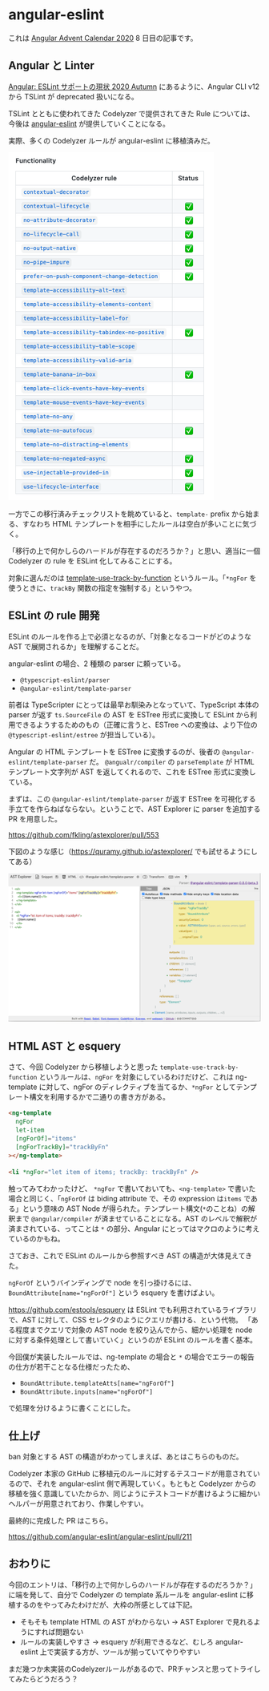 # angular-eslint

これは [Angular Advent Calendar 2020](https://qiita.com/advent-calendar/2020/angular) 8 日目の記事です。

## Angular と Linter

[Angular: ESLint サポートの現状 2020 Autumn](https://blog.lacolaco.net/2020/11/angular-state-of-linting-2020/) にあるように、Angular CLI v12 から TSLint が deprecated 扱いになる。

TSLint とともに使われてきた Codelyzer で提供されてきた Rule については、今後は [angular-eslint](https://github.com/angular-eslint/angular-eslint) が提供していくことになる。

実際、多くの Codelyzer ルールが angular-eslint に移植済みだ。

![migration checklist](eslint_checklist.png)

一方でこの移行済みチェックリストを眺めていると、`template-` prefix から始まる、すなわち HTML テンプレートを相手にしたルールは空白が多いことに気づく。

「移行の上で何かしらのハードルが存在するのだろうか？」と思い、適当に一個 Codelyzer の rule を ESLint 化してみることにする。

対象に選んだのは [template-use-track-by-function](http://codelyzer.com/rules/template-use-track-by-function/) というルール。「`*ngFor` を使うときに、`trackBy` 関数の指定を強制する」というやつ。

## ESLint の rule 開発

ESLint のルールを作る上で必須となるのが、「対象となるコードがどのような AST で展開されるか」を理解することだ。

angular-eslint の場合、2 種類の parser に頼っている。

- `@typescript-eslint/parser`
- `@angular-eslint/template-parser`

前者は TypeScripter にとっては最早お馴染みとなっていて、TypeScript 本体の parser が返す `ts.SourceFile` の AST を ESTree 形式に変換して ESLint から利用できるようするためのもの（正確に言うと、ESTree への変換は、より下位の `@typescript-eslint/estree` が担当している）。

Angular の HTML テンプレートを ESTree に変換するのが、後者の `@angular-eslint/template-parser` だ。 `@angualr/compiler` の `parseTemplate` が HTML テンプレート文字列が AST を返してくれるので、これを ESTree 形式に変換している。

まずは、この `@angular-eslint/template-parser` が返す ESTree を可視化する手立てを作らねばならない。ということで、AST Explorer に parser を追加する PR を用意した。

https://github.com/fkling/astexplorer/pull/553

下図のような感じ（https://quramy.github.io/astexplorer/ でも試せるようにしてある）

![Angular templateのAST](ast_explorer.png)

## HTML AST と esquery

さて、今回 Codelyzer から移植しようと思った `template-use-track-by-function` というルールは、`ngFor` を対象にしているわけだけど、これは ng-template に対して、ngFor のディレクティブを当てるか、`*ngFor` としてテンプレート構文を利用するかで二通りの書き方がある。

```html
<ng-template
  ngFor
  let-item
  [ngForOf]="items"
  [ngForTrackBy]="trackByFn"
></ng-template>

<li *ngFor="let item of items; trackBy: trackByFn" />
```

触ってみてわかったけど、 `*ngFor` で書いておいても、`<ng-template>` で書いた場合と同じく、「`ngForOf` は biding attribute で、その expression は`items` である」という意味の AST Node が得られた。テンプレート構文(`*`のことね）の解釈まで `@angular/compiler` が済ませていることになる。AST のレベルで解釈が済まされている、ってことは `*` の部分、Angular にとってはマクロのように考えているのかもね。

さておき、これで ESLint のルールから参照すべき AST の構造が大体見えてきた。

`ngForOf` というバインディングで node を引っ掛けるには、 `BoundAttribute[name="ngForOf"]` という esquery を書けばよい。

https://github.com/estools/esquery は ESLint でも利用されているライブラリで、AST に対して、CSS セレクタのようにクエリが書ける、という代物。
「ある程度までクエリで対象の AST node を絞り込んでから、細かい処理を node に対する条件処理として書いていく」というのが ESLint のルールを書く基本。

今回僕が実装したルールでは、ng-template の場合と `*` の場合でエラーの報告の仕方が若干ことなる仕様だったため、

- `BoundAttribute.templateAtts[name="ngForOf"]`
- `BoundAttribute.inputs[name="ngForOf"]`

で処理を分けるように書くことにした。

## 仕上げ

ban 対象とする AST の構造がわかってしまえば、あとはこちらのものだ。

Codelyzer 本家の GitHub に移植元のルールに対するテスコードが用意されているので、それを angular-eslint 側で再現していく。もともと Codelyzer からの移植を強く意識していたからか、同じようにテストコードが書けるように細かいヘルパーが用意されており、作業しやすい。

最終的に完成した PR はこちら。

https://github.com/angular-eslint/angular-eslint/pull/211

## おわりに

今回のエントリは、「移行の上で何かしらのハードルが存在するのだろうか？」に端を発して、自分で Codelyzer の template 系ルールを angular-eslint に移植するのをやってみたわけだが、大枠の所感としては下記。

- そもそも template HTML の AST がわからない -> AST Explorer で見れるようにすれば問題ない
- ルールの実装しやすさ -> esquery が利用できるなど、むしろ angular-eslint 上で実装する方が、ツールが揃っていてやりやすい

まだ幾つか未実装のCodelyzerルールがあるので、PRチャンスと思ってトライしてみたらどうだろう？
